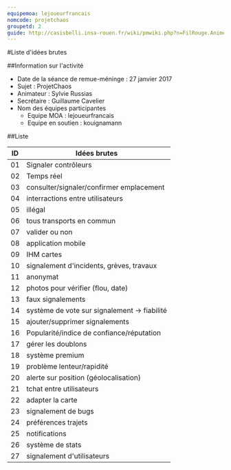 ```yaml
---
equipemoa: lejoueurfrancais
nomcode: projetchaos
groupetd: 2
guide: http://casisbelli.insa-rouen.fr/wiki/pmwiki.php?n=FilRouge.AnimerRemueMeninge
---
```


#Liste d'idées brutes

##Information sur l'activité
- Date de la séance de remue-méninge : 27 janvier 2017
- Sujet : ProjetChaos
- Animateur : Sylvie Russias
- Secrétaire : Guillaume Cavelier
- Nom des équipes participantes
  - Equipe MOA : lejoueurfrancais
  - Equipe en soutien : kouignamann

##Liste

| ID | Idées brutes |
|----|------------------------------|
| 01 |Signaler contrôleurs|
| 02 |Temps réel                  |
| 03 |consulter/signaler/confirmer emplacement|
| 04 |interractions entre utilisateurs|
| 05 |illégal|
| 06 |tous transports en commun|
| 07 |valider ou non|
| 08 |application mobile|
| 09 |IHM cartes|
| 10 |signalement d'incidents, grèves, travaux|
| 11 |anonymat|
| 12 |photos pour vérifier (flou, date)|
| 13 |faux signalements|
| 14 |système de vote sur signalement → fiabilité|
| 15 |ajouter/supprimer signalements|
| 16 |Popularité/indice de confiance/réputation|
| 17 |gérer les doublons|
| 18 |système premium|
| 19 |problème lenteur/rapidité|
| 20 |alerte sur position (géolocalisation)|
| 21 |tchat entre utilisateurs|
| 22 |adapter la carte|
| 23 |signalement de bugs|
| 24 |préférences trajets|
| 25 |notifications|
| 26 |système de stats|
| 27 |signalement d'utilisateurs|
